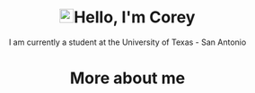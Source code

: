 <h1 align="center"> <img src="https://media.giphy.com/media/hvRJCLFzcasrR4ia7z/giphy.gif" width="25px">Hello, I'm Corey  </h1>

<p align="center"> 
I am currently a student at the University of Texas - San Antonio 

<h1 align="center"> More about me  </h1>
 
 


<!---
CoreyCBurton/CoreyCBurton is a ✨ special ✨ repository because its `README.md` (this file) appears on your GitHub profile.
You can click the Preview link to take a look at your changes.
--->

